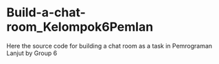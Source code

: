 # Build-a-chat-room_Kelompok6Pemlan
Here the source code for building a chat room as a task in Pemrograman Lanjut by Group 6
